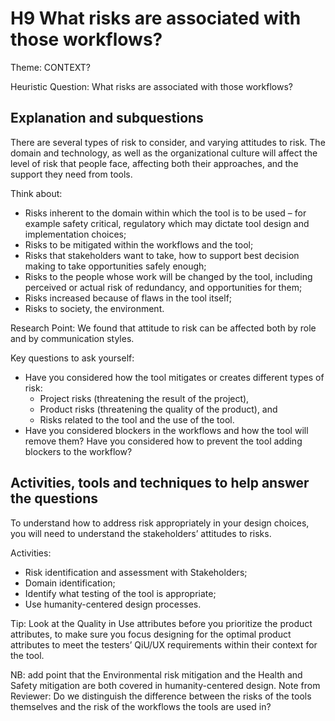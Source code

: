 # H9 What risks are associated with those workflows?
Theme: CONTEXT?

Heuristic Question: What risks are associated with those workflows?

## Explanation and subquestions

There are several types of risk to consider, and varying attitudes to risk. The domain and technology, as well as the organizational culture will affect the level of risk that people face, affecting both their approaches, and the support they need from tools.

Think about:
-	Risks inherent to the domain within which the tool is to be used – for example safety critical, regulatory which may dictate tool design and implementation choices;
-	Risks to be mitigated within the workflows and the tool;
-	Risks that stakeholders want to take, how to support best decision making to take opportunities safely enough;
-	Risks to the people whose work will be changed by the tool, including perceived or actual risk of redundancy, and opportunities for them;
-	Risks increased because of flaws in the tool itself;
-	Risks to society, the environment. 

Research Point: We found that attitude to risk can be affected both by role and by communication styles.

Key questions to ask yourself:
-	Have you considered how the tool mitigates or creates different types of risk:
    -	Project risks (threatening the result of the project),
    -	Product risks (threatening the quality of the product), and 
    -	Risks related to the tool and the use of the tool.
-	Have you considered blockers in the workflows and how the tool will remove them?
Have you considered how to prevent the tool adding blockers to the workflow?

## Activities, tools and techniques to help answer the questions
To understand how to address risk appropriately in your design choices, you will need to understand the stakeholders’ attitudes to risks.


Activities:
-	Risk identification and assessment with Stakeholders;
-	Domain identification;
-	Identify what testing of the tool is appropriate;
-	Use humanity-centered design processes.



Tip: Look at the Quality in Use attributes before you prioritize the product attributes, to make sure you focus designing for the optimal product attributes to meet the testers’ QiU/UX requirements within their context for the tool.


NB: add point that the Environmental risk mitigation and the Health and Safety mitigation are both covered in humanity-centered design.
Note from Reviewer: Do we distinguish the difference between the risks of the tools themselves and the risk of the workflows the tools are used in?
